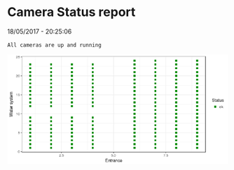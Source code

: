 Camera Status report
================
18/05/2017 - 20:25:06

    All cameras are up and running

![](camreport_files/figure-markdown_github/unnamed-chunk-2-1.png)
